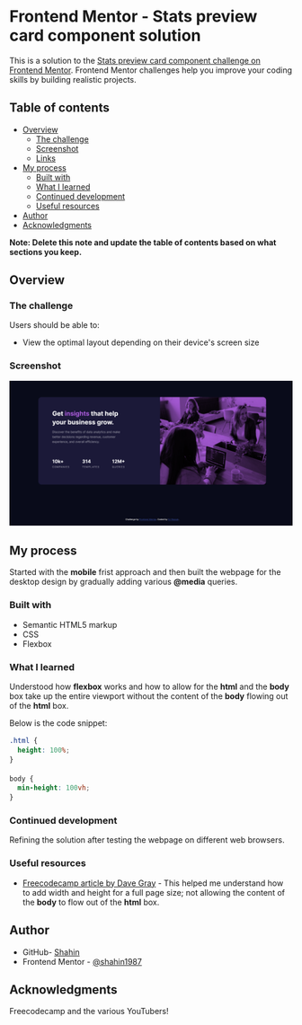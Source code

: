 # Frontend Mentor - Stats preview card component solution

This is a solution to the [Stats preview card component challenge on Frontend Mentor](https://www.frontendmentor.io/challenges/stats-preview-card-component-8JqbgoU62). Frontend Mentor challenges help you improve your coding skills by building realistic projects. 

## Table of contents

- [Overview](#overview)
  - [The challenge](#the-challenge)
  - [Screenshot](#screenshot)
  - [Links](#links)
- [My process](#my-process)
  - [Built with](#built-with)
  - [What I learned](#what-i-learned)
  - [Continued development](#continued-development)
  - [Useful resources](#useful-resources)
- [Author](#author)
- [Acknowledgments](#acknowledgments)

**Note: Delete this note and update the table of contents based on what sections you keep.**

## Overview

### The challenge

Users should be able to:

- View the optimal layout depending on their device's screen size

### Screenshot

![Design preview for the Stats preview card component coding challenge](./design/stats-card-completed.png)

## My process

Started with the **mobile** frist approach and then built the webpage for the desktop design by gradually adding various **@media** queries.

### Built with

- Semantic HTML5 markup
- CSS
- Flexbox

### What I learned

Understood how **flexbox** works and how to allow for the **html** and the **body** box take up the entire viewport without the content of the **body** flowing out of the **html** box.

Below is the code snippet:

```css
.html {
  height: 100%;
}

body {
  min-height: 100vh;
}
```

### Continued development

Refining the solution after testing the webpage on different web browsers.

### Useful resources

- [Freecodecamp article by Dave Gray](https://www.freecodecamp.org/news/html-page-width-height/) - This helped me understand how to add width and height for a full page size; not allowing the content of the **body** to flow out of the **html** box.

## Author

- GitHub- [Shahin](https://github.com/SJ-Nosrat)
- Frontend Mentor - [@shahin1987](https://www.frontendmentor.io/profile/shahin1987)

## Acknowledgments

Freecodecamp and the various YouTubers!
